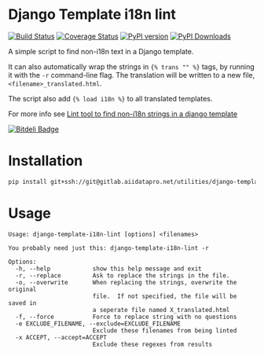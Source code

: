 Django Template i18n lint
=========================

[![Build Status](https://travis-ci.org/rory/django-template-i18n-lint.png?branch=master)](https://travis-ci.org/rory/django-template-i18n-lint)
[![Coverage Status](https://coveralls.io/repos/rory/django-template-i18n-lint/badge.png?branch=master)](https://coveralls.io/r/rory/django-template-i18n-lint?branch=master)
[![PyPI version](https://pypip.in/v/django-template-i18n-lint/badge.png)](https://pypi.python.org/pypi/django-template-i18n-lint)
[![PyPI Downloads](https://pypip.in/d/django-template-i18n-lint/badge.png)](https://pypi.python.org/pypi/django-template-i18n-lint)


A simple script to find non-i18n text in a Django template.

It can also automatically wrap the strings in `{% trans "" %}` tags, by running it with the `-r` command-line flag.
The translation will be written to a new file, `<filename>_translated.html`.

The script also add `{% load i18n %}` to all translated templates.

For more info see [Lint tool to find non-i18n strings in a django template](http://www.technomancy.org/python/django-template-i18n-lint/)

[![Bitdeli Badge](https://d2weczhvl823v0.cloudfront.net/rory/django-template-i18n-lint/trend.png)](https://bitdeli.com/free "Bitdeli Badge")

Installation
==
```sh
pip install git+ssh://git@gitlab.aiidatapro.net/utilities/django-template-i18n-lint.git
```
Usage
==
```
Usage: django-template-i18n-lint [options] <filenames>

You probably need just this: django-template-i18n-lint -r

Options:
  -h, --help            show this help message and exit
  -r, --replace         Ask to replace the strings in the file.
  -o, --overwrite       When replacing the strings, overwrite the original
                        file.  If not specified, the file will be saved in
                        a seperate file named X_translated.html
  -f, --force           Force to replace string with no questions
  -e EXCLUDE_FILENAME, --exclude=EXCLUDE_FILENAME
                        Exclude these filenames from being linted
  -x ACCEPT, --accept=ACCEPT
                        Exclude these regexes from results
```
